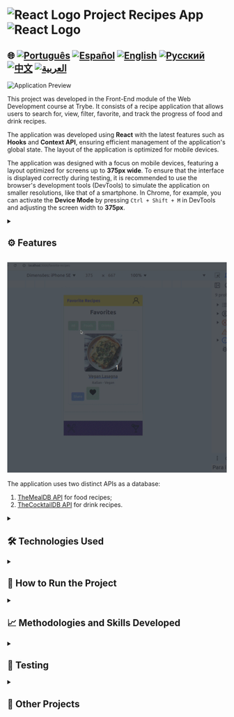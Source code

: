 
# <img src="https://cdn-icons-png.flaticon.com/128/10832/10832132.png" alt="React Logo" width="42" height="30" /> Project Recipes App <img src="https://cdn-icons-png.flaticon.com/128/10832/10832132.png" alt="React Logo" width="42" height="30" />

## 🌐 [![Português](https://img.shields.io/badge/Português-green)](https://github.com/SamuelRocha91/ProjectRecipesApp/blob/main/README.md) [![Español](https://img.shields.io/badge/Español-yellow)](https://github.com/SamuelRocha91/ProjectRecipesApp/blob/main/README_es.md) [![English](https://img.shields.io/badge/English-blue)](https://github.com/SamuelRocha91/ProjectRecipesApp/blob/main/README_en.md) [![Русский](https://img.shields.io/badge/Русский-lightgrey)](https://github.com/SamuelRocha91/ProjectRecipesApp/blob/main/README_ru.md) [![中文](https://img.shields.io/badge/中文-red)](https://github.com/SamuelRocha91/ProjectRecipesApp/blob/main/README_ch.md) [![العربية](https://img.shields.io/badge/العربية-orange)](https://github.com/SamuelRocha91/ProjectRecipesApp/blob/main/README_ar.md)

![Application Preview](./public/recipesAppOne.gif)

This project was developed in the Front-End module of the Web Development course at Trybe. It consists of a recipe application that allows users to search for, view, filter, favorite, and track the progress of food and drink recipes.

The application was developed using **React** with the latest features such as **Hooks** and **Context API**, ensuring efficient management of the application's global state. The layout of the application is optimized for mobile devices.

The application was designed with a focus on mobile devices, featuring a layout optimized for screens up to **375px wide**. To ensure that the interface is displayed correctly during testing, it is recommended to use the browser's development tools (DevTools) to simulate the application on smaller resolutions, like that of a smartphone. In Chrome, for example, you can activate the **Device Mode** by pressing `Ctrl + Shift + M` in DevTools and adjusting the screen width to **375px**.

<details>
  <summary><h2>⚙️ Features</h2></summary>
  
  - Search for food and drink recipes;
  - Filter recipes by category;
  - View recipe details, including ingredients and instructions;
  - Favorite and save recipes;
  - Track the progress of recipe preparation;
  - View completed recipes.

</details>

![Application Preview](./public/recipesAppTwo.gif)

The application uses two distinct APIs as a database:

1. [TheMealDB API](https://www.themealdb.com/api.php) for food recipes;
2. [TheCocktailDB API](https://www.thecocktaildb.com/api.php) for drink recipes.

<details>
  <summary><h2>🛠️ Technologies Used</h2></summary>
  
  - **React** for creating components and interface;
  - **React Router** for navigation between pages;
  - **Context API** for global state management;
  - **Hooks** for managing lifecycle and local states;
  - **Bootstrap** for styling and responsiveness;
  - **Docker** to ensure portability and consistency in the development environment.

</details>

<details>
  <summary><h2>🚀 How to Run the Project</h2></summary>

  ### Prerequisites

  - **Node.js** installed on your machine (version 14 or higher);
  - **Docker** and **Docker Compose** installed (if you want to run the project with Docker).

  ### Cloning the Repository

  ```bash
  git clone https://github.com/seu-usuario/recipes-app.git
  cd recipes-app
  ```

  ### Running the Project Locally (Without Docker)

  1. Install the project dependencies:

     ```bash
     npm install
     ```

  2. Start the development server:

     ```bash
     npm start
     ```

  3. Access the application in your browser:

     ```
     http://localhost:3000
     ```

  ### Running the Project with Docker

  1. Build the Docker image:

     ```bash
     docker build -t recipes-app .
     ```

  2. Run the Docker container:

     ```bash
     docker run -p 3000:3000 recipes-app
     ```

  3. Access the application in your browser:

     ```
     http://localhost:3000
     ```

  ### Project Structure

  The project is organized as follows:

  ```bash
  src/
    ├── components/          # Reusable components
    ├── pages/               # Main application pages (Login, Recipes, Favorites, Profile, etc.)
    ├── services/            # Logic for API requests
    ├── context/             # Context API configuration
    ├── App.js               # Main component containing routes
    └── index.js             # Entry point of the application
  ```

</details>

<details>
  <summary><h2>📈 Methodologies and Skills Developed</h2></summary>

  During the development of this project, the following skills were worked on:

  - **Agile Methodologies**: Teamwork using **Scrum** and **Trello** to manage tasks and functionalities;
  - **React Routes**: Implementation of dynamic routes for navigating between different pages of the application;
  - **Programming Logic**: Development of search, filtering, and data manipulation functionalities;
  - **State Management**: Managing local and global state with Hooks and Context API;
  - **Component Creation**: Development of reusable and responsive components for different parts of the application.

</details>

<details>
  <summary><h2>🧪 Testing</h2></summary>

  The application tests can be run with the command:

  ```bash
  npm test
  ```

</details>

<details>
  <summary><h2>🌟 Other Projects</h2></summary>

  - 🐣 [Pokedex](https://github.com/SamuelRocha91/pokedex/blob/main/README_en.md)
  - 🏪 [FrontEnd Online Store](https://github.com/SamuelRocha91/project-frontend-online-store/blob/main/README_en.md)
  - 👛 [Expense Organizer](https://github.com/SamuelRocha91/project-trybewallet/blob/main/README_en.md)
  - 🎮 [Trivia](https://github.com/SamuelRocha91/trivia_game/blob/main/README_en.md)

</details>
